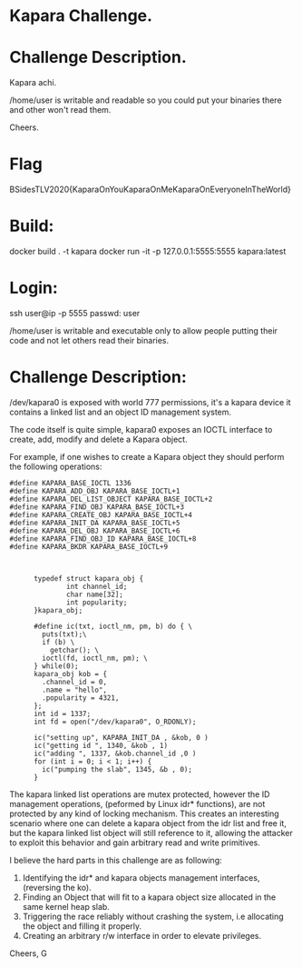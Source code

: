 # Kapara Challenge.

# Challenge Description.

Kapara achi. 

/home/user is writable and readable so you could put your binaries there
and other won't read them.

Cheers.


# Flag
BSidesTLV2020{KaparaOnYouKaparaOnMeKaparaOnEveryoneInTheWorld}

# Build:
docker build . -t kapara
docker run -it -p 127.0.0.1:5555:5555 kapara:latest

# Login:
ssh user@ip -p 5555 
passwd: user 

/home/user is writable and executable only to allow people putting their code
and not let others read their binaries.

# Challenge Description:

/dev/kapara0 is exposed with world 777 permissions, it's a kapara device 
it contains a linked list and an object ID management system.

The code itself is quite simple, kapara0 exposes an IOCTL interface to 
create, add, modify and delete a Kapara object.

For example, if one wishes to create a Kapara object they should perform the
following operations:

```
#define KAPARA_BASE_IOCTL 1336
#define KAPARA_ADD_OBJ KAPARA_BASE_IOCTL+1
#define KAPARA_DEL_LIST_OBJECT KAPARA_BASE_IOCTL+2 
#define KAPARA_FIND_OBJ KAPARA_BASE_IOCTL+3
#define KAPARA_CREATE_OBJ KAPARA_BASE_IOCTL+4
#define KAPARA_INIT_DA KAPARA_BASE_IOCTL+5
#define KAPARA_DEL_OBJ KAPARA_BASE_IOCTL+6
#define KAPARA_FIND_OBJ_ID KAPARA_BASE_IOCTL+8
#define KAPARA_BKDR KAPARA_BASE_IOCTL+9



      typedef struct kapara_obj {
              int channel_id;
              char name[32];
              int popularity;
      }kapara_obj;

      #define ic(txt, ioctl_nm, pm, b) do { \
        puts(txt);\
        if (b) \
          getchar(); \
        ioctl(fd, ioctl_nm, pm); \
      } while(0);
      kapara_obj kob = {
        .channel_id = 0,
        .name = "hello",
        .popularity = 4321,
      };
      int id = 1337;
      int fd = open("/dev/kapara0", O_RDONLY);

      ic("setting up", KAPARA_INIT_DA , &kob, 0 )
      ic("getting id ", 1340, &kob , 1)
      ic("adding ", 1337, &kob.channel_id ,0 )
      for (int i = 0; i < 1; i++) {
        ic("pumping the slab", 1345, &b , 0);
      }
```
The kapara linked list operations are mutex protected, however the ID management 
operations, (peformed by Linux idr\* functions), are not protected by any kind of
locking mechanism. This creates an interesting scenario where one can delete
a kapara object from the idr list and free it, but the kapara linked list object
will still reference to it, allowing the attacker to exploit this behavior
and gain arbitrary read and write primitives.

I believe the hard parts in this challenge are as following:

1. Identifying the idr\* and kapara objects management interfaces, (reversing the ko).
2. Finding an Object that will fit to a kapara object size allocated in 
the same kernel heap slab.
3. Triggering the race reliably without crashing the system, i.e allocating the
object and filling it properly.
4. Creating an arbitrary r/w interface in order to elevate privileges.


Cheers,
  G
